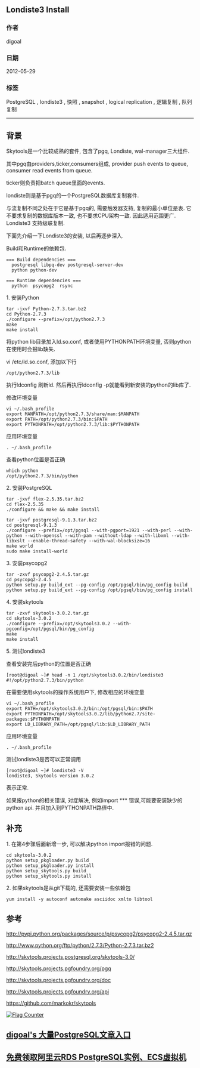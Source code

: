 ## Londiste3 Install   
                      
### 作者                               
digoal                             
                                        
### 日期                                                                                                                                               
2012-05-29                                                                         
                                                                               
### 标签                                                                            
PostgreSQL , londiste3 , 快照 , snapshot , logical replication , 逻辑复制 , 队列复制        
                                                                                                                                                  
----                                                                                                                                            
                                                                                                                                                     
## 背景             
Skytools是一个比较成熟的套件, 包含了pgq, Londiste, wal-manager三大组件.  
  
其中pgq由providers,ticker,consumers组成, provider push events to queue, consumer read events from queue.  
  
ticker则负责把batch queue里面的events.   
  
londiste则是基于pgq的一个PostgreSQL数据库复制套件.  
  
与流复制不同之处在于它是基于pgq的, 需要触发器支持, 复制的最小单位是表. 它不要求复制的数据库版本一致, 也不要求CPU架构一致. 因此适用范围更广. Londiste3 支持级联复制.  
  
下面先介绍一下Londiste3的安装, 以后再逐步深入.  
  
Build和Runtime的依赖包.  
  
```  
=== Build dependencies ===  
  postgresql libpq-dev postgresql-server-dev  
  python python-dev  
  
=== Runtime dependencies ===  
  python  psycopg2  rsync  
```  
  
1\. 安装Python  
  
```  
tar -jxvf Python-2.7.3.tar.bz2  
cd Python-2.7.3  
./configure --prefix=/opt/python2.7.3  
make  
make install  
```  
  
将python lib目录加入ld.so.conf, 或者使用PYTHONPATH环境变量, 否则python在使用时会报lib缺失.  
  
  
vi /etc/ld.so.conf, 添加以下行  
  
```  
/opt/python2.7.3/lib  
```  
  
执行ldconfig 刷新ld. 然后再执行ldconfig -p就能看到新安装的python的lib库了.  
  
修改环境变量  
  
```  
vi ~/.bash_profile  
export MANPATH=/opt/python2.7.3/share/man:$MANPATH  
export PATH=/opt/python2.7.3/bin:$PATH  
export PYTHONPATH=/opt/python2.7.3/lib:$PYTHONPATH  
```  
  
应用环境变量  
  
```  
. ~/.bash_profile  
```  
  
查看python位置是否正确  
  
```  
which python  
/opt/python2.7.3/bin/python  
```  
  
2\. 安装PostgreSQL  
  
```  
tar -jxvf flex-2.5.35.tar.bz2  
cd flex-2.5.35  
./configure && make && make install  
  
tar -jxvf postgresql-9.1.3.tar.bz2  
cd postgresql-9.1.3  
./configure --prefix=/opt/pgsql --with-pgport=1921 --with-perl --with-python --with-openssl --with-pam --without-ldap --with-libxml --with-libxslt --enable-thread-safety --with-wal-blocksize=16  
make world  
sudo make install-world  
```  
  
3\. 安装psycopg2  
  
```  
tar -zxvf psycopg2-2.4.5.tar.gz  
cd psycopg2-2.4.5  
python setup.py build_ext --pg-config /opt/pgsql/bin/pg_config build  
python setup.py build_ext --pg-config /opt/pgsql/bin/pg_config install  
```  
  
4\. 安装skytools  
  
```  
tar -zxvf skytools-3.0.2.tar.gz  
cd skytools-3.0.2  
./configure --prefix=/opt/skytools3.0.2 --with-pgconfig=/opt/pgsql/bin/pg_config  
make  
make install  
```  
  
5\. 测试londiste3  
  
查看安装完后python的位置是否正确  
  
```  
[root@digoal ~]# head -n 1 /opt/skytools3.0.2/bin/londiste3   
#!/opt/python2.7.3/bin/python  
```  
  
在需要使用skytools的操作系统用户下, 修改相应的环境变量  
  
```  
vi ~/.bash_profile  
export PATH=/opt/skytools3.0.2/bin:/opt/pgsql/bin:$PATH  
export PYTHONPATH=/opt/skytools3.0.2/lib/python2.7/site-packages:$PYTHONPATH  
export LD_LIBRARY_PATH=/opt/pgsql/lib:$LD_LIBRARY_PATH  
```  
  
应用环境变量  
  
```  
. ~/.bash_profile  
```  
  
测试londiste3是否可以正常调用  
  
```  
[root@digoal ~]# londiste3 -V  
londiste3, Skytools version 3.0.2  
```  
  
表示正常.  
  
如果报python的相关错误, 对症解决, 例如import *** 错误,可能要安装缺少的python api. 并且加入到PYTHONPATH路径中.  
  
## 补充  
1\. 在第4步骤后面新增一步, 可以解决python import报错的问题.  
  
```  
cd skytools-3.0.2  
python setup_pkgloader.py build  
python setup_pkgloader.py install  
python setup_skytools.py build  
python setup_skytools.py install  
```  
  
2\. 如果skytools是从git下载的, 还需要安装一些依赖包  
  
```  
yum install -y autoconf automake asciidoc xmlto libtool  
```  
  
## 参考  
http://pypi.python.org/packages/source/p/psycopg2/psycopg2-2.4.5.tar.gz  
  
http://www.python.org/ftp/python/2.7.3/Python-2.7.3.tar.bz2  
  
http://skytools.projects.postgresql.org/skytools-3.0/  
  
http://skytools.projects.pgfoundry.org/pgq  
  
http://skytools.projects.pgfoundry.org/doc  
  
http://skytools.projects.pgfoundry.org/api  
  
https://github.com/markokr/skytools  
  
<a rel="nofollow" href="http://info.flagcounter.com/h9V1"  ><img src="http://s03.flagcounter.com/count/h9V1/bg_FFFFFF/txt_000000/border_CCCCCC/columns_2/maxflags_12/viewers_0/labels_0/pageviews_0/flags_0/"  alt="Flag Counter"  border="0"  ></a>  
  
  
  
  
  
  
## [digoal's 大量PostgreSQL文章入口](https://github.com/digoal/blog/blob/master/README.md "22709685feb7cab07d30f30387f0a9ae")
  
  
## [免费领取阿里云RDS PostgreSQL实例、ECS虚拟机](https://free.aliyun.com/ "57258f76c37864c6e6d23383d05714ea")
  
